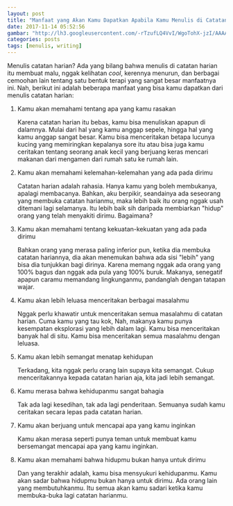 ```yaml
---
layout: post
title: "Manfaat yang Akan Kamu Dapatkan Apabila Kamu Menulis di Catatan Harian"
date: 2017-11-14 05:52:56
gambar: "http://lh3.googleusercontent.com/-rTzufLQ4VvI/WgoTohX-jzI/AAAAAAAACsM/_kgGBSlp-mM_zUK3seC7FtUhaEapBOv-wCLcBGAs/s900/ratu-victoria-diary.jpg"
categories: posts
tags: [menulis, writing]
---
```


Menulis catatan harian? Ada yang bilang bahwa menulis di catatan harian itu membuat malu, nggak kelihatan _cool_, kerennya menurun, dan berbagai cemoohan lain tentang satu bentuk terapi yang sangat besar manfaatnya ini. Nah, berikut ini adalah beberapa manfaat yang bisa kamu dapatkan dari menulis catatan harian:

1. Kamu akan memahami tentang apa yang kamu rasakan

    Karena catatan harian itu bebas, kamu bisa menuliskan apapun di dalamnya. Mulai dari hal yang kamu anggap sepele, hingga hal yang kamu anggap sangat besar. Kamu bisa menceritakan betapa lucunya kucing yang memiringkan kepalanya sore itu atau bisa juga kamu ceritakan tentang seorang anak kecil yang berjuang keras mencari makanan dari mengamen dari rumah satu ke rumah lain.

2. Kamu akan memahami kelemahan-kelemahan yang ada pada dirimu

    Catatan harian adalah rahasia. Hanya kamu yang boleh membukanya, apalagi membacanya. Bahkan, aku berpikir, seandainya ada seseorang yang membuka catatan harianmu, maka lebih baik itu orang nggak usah ditemani lagi selamanya. Itu lebih baik sih daripada membiarkan "hidup" orang yang telah menyakiti dirimu. Bagaimana?

3. Kamu akan memahami tentang kekuatan-kekuatan yang ada pada dirimu

    Bahkan orang yang merasa paling inferior pun, ketika dia membuka catatan hariannya, dia akan menemukan bahwa ada sisi "lebih" yang bisa dia tunjukkan bagi dirinya. Karena memang nggak ada orang yang 100% bagus dan nggak ada pula yang 100% buruk. Makanya, senegatif apapun caramu memandang lingkunganmu, pandanglah dengan tatapan wajar.

4. Kamu akan lebih leluasa menceritakan berbagai masalahmu

    Nggak perlu khawatir untuk menceritakan semua masalahmu di catatan harian. Cuma kamu yang tau kok, Nah, makanya kamu punya kesempatan eksplorasi yang lebih dalam lagi. Kamu bisa menceritakan banyak hal di situ. Kamu bisa menceritakan semua masalahmu dengan leluasa.

5. Kamu akan lebih semangat menatap kehidupan

    Terkadang, kita nggak perlu orang lain supaya kita semangat. Cukup menceritakannya kepada catatan harian aja, kita jadi lebih semangat.

6. Kamu merasa bahwa kehidupanmu sangat bahagia

    Tak ada lagi kesedihan, tak ada lagi penderitaan. Semuanya sudah kamu ceritakan secara lepas pada catatan harian.

7. Kamu akan berjuang untuk mencapai apa yang kamu inginkan

    Kamu akan merasa seperti punya teman untuk membuat kamu bersemangat mencapai apa yang kamu inginkan.

8. Kamu akan memahami bahwa hidupmu bukan hanya untuk dirimu

    Dan yang terakhir adalah, kamu bisa mensyukuri kehidupanmu. Kamu akan sadar bahwa hidupmu bukan hanya untuk dirimu. Ada orang lain yang membutuhkanmu. Itu semua akan kamu sadari ketika kamu membuka-buka lagi catatan harianmu.